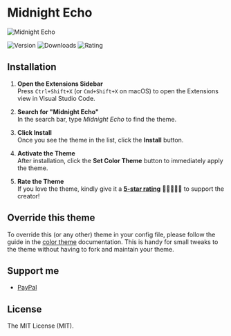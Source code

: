 # Midnight Echo

![Midnight Echo](https://user-images.githubusercontent.com/48416569/181819190-71ae4d95-88c2-499c-8175-6d26194b7733.png "Midnight Echo")

![Version](https://img.shields.io/visual-studio-marketplace/v/MahmoudMohamedRamadan.midnight-echo "version")
![Downloads](https://img.shields.io/visual-studio-marketplace/d/MahmoudMohamedRamadan.midnight-echo?color=orange "downloads")
![Rating](https://img.shields.io/visual-studio-marketplace/stars/MahmoudMohamedRamadan.midnight-echo "rating")

## Installation

1. **Open the Extensions Sidebar**  
   Press `Ctrl+Shift+X` (or `Cmd+Shift+X` on macOS) to open the Extensions view in Visual Studio Code.

2. **Search for "Midnight Echo"**  
   In the search bar, type *Midnight Echo* to find the theme.

3. **Click Install**  
   Once you see the theme in the list, click the **Install** button.

4. **Activate the Theme**  
   After installation, click the **Set Color Theme** button to immediately apply the theme.

5. **Rate the Theme**  
   If you love the theme, kindly give it a [**5-star rating**](https://marketplace.visualstudio.com/items?itemName=MahmoudMohamedRamadan.midnight-echo&ssr=false#review-details) 🌟🌟🌟🌟🌟 to support the creator!

## Override this theme

To override this (or any other) theme in your config file, please follow the guide in the [color theme](https://code.visualstudio.com/api/extension-guides/color-theme) documentation. This is handy for small tweaks to the theme without having to fork and maintain your theme.

## Support me

- [PayPal](https://paypal.com/paypalme/mmramadan496)

## License

The MIT License (MIT).
